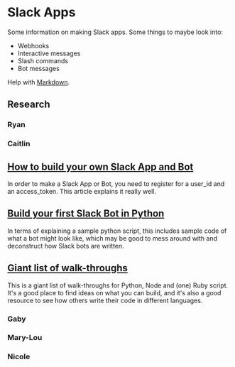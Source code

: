 # Slack Apps

Some information on making Slack apps. Some things to maybe look into:
- Webhooks
- Interactive messages
- Slash commands
- Bot messages

Help with [Markdown](https://guides.github.com/features/mastering-markdown/).

## Research



### Ryan

### Caitlin
## [How to build your own Slack App and Bot](https://www.viget.com/articles/how-to-build-your-own-slack-app-and-bot/)
In order to make a Slack App or Bot, you need to register for a user_id and an access_token. This article explains it really well.
## [Build your first Slack Bot in Python](https://www.fullstackpython.com/blog/build-first-slack-bot-python.html)
In terms of explaining a sample python script, this includes sample code of what a bot might look like, which may be good to mess around with and deconstruct how Slack bots are written.
## [Giant list of walk-throughs](https://botwiki.org/tutorials/slackbots/)
This is a giant list of walk-throughs for Python, Node and (one) Ruby script. It's a good place to find ideas on what you can build, and it's also a good resource to see how others write their code in different languages.
### Gaby

### Mary-Lou

### Nicole
